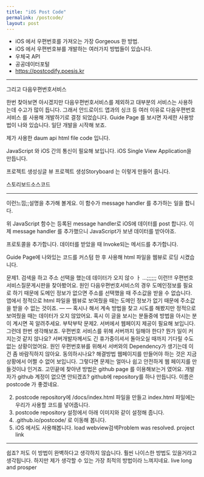 ```yaml
---
title: "iOS Post Code"
permalink: /postcode/
layout: post
---
```


- iOS 에서 우편번호를 가져오는 가장 Gorgeous 한 방법.
- iOS 에서 우편번호뷰를 개발하는 여러가지 방법들이 있습니다.
- 우체국 API
- 공공데이터포털
- https://postcodify.poesis.kr



---

그리고 다음우편번호서비스

한번 찾아보면 아시겠지만 다음우편번호서비스를 제외하고 대부분의 서비스는 사용하는데 수고가 많이 듭니다.
그래서 안드로이드 앱과의 싱크 등 여러 이유로 다음우편번호서비스 를 사용해 개발하기로 결정 되었습니다.
Guide Page 를 보시면 자세한 사용방법이 나와 있습니다.
일단 개발을 시작해 보죠.

제가 사용한 daum api html file code 입니다.




JavaScript 와 iOS 간의 통신이 필요해 보입니다.
iOS Single View Application을 만듭니다.

프로젝트 생성싱글 뷰 프로젝트 생성Storyboard 는 이렇게 만들어 줍니다.

스토리보드소스코드

---

이런느낌;;설명을 추가해 볼게요.
이 함수가 message handler 를 추가하는 일을 합니다.

위 JavaScript 함수는 등록된 message handler로 iOS에 데이터를 post 합니다.
이제 message handler 를 추가했으니 JavaScript가 보낸 데이터를 받아야죠.

프로토콜을 추가합니다.
데이터를 받았을 때 Invoke되는 메서드를 추가합니다.

Guide Page에 나와있는 코드를 커스텀 한 후 사용해 html 파일을 웹뷰로 로딩 시켰습니다.

문제1.
검색을 하고 주소 선택을 했는데 데이터가 오지 않ㅇ ㅏ …;;;;;; 이런!!!
우편번호서비스질문게시판을 찾아봤어요.
원인
다음우편번호서비스의 경우 도메인정보를 필요로 하기 때문에 도메인 정보가 없으면 주소를 선택했을 때 주소값을 받을 수 없습니다. 앱에서 정적으로 html 파일을 웹뷰로 보여줬을 때는 도메인 정보가 없기 때문에 주소값을 받을 수 없는 것이죠.
—
—
혹시나 해서 계속 방법을 찾고 시도를 해봤지만 정적으로 보여줬을 때는 데이터가 오지 않았어요. 혹시 이 글을 보시는 분들중에 방법을 아시는 분이 계시면 꼭 알려주세요. 부탁부탁
문제2.
서버에서 웹페이지 제공이 필요해 보입니다. 그런데 한번 생각해보죠. 우편번호 서비스를 위해 서버까지 일해야 한다? 뭔가 일이 커지는것 같지 않나요?
서버개발자께서도 긴 휴가중이셔서 돌아오실 때까지 기다릴 수도 없는 상황이었어요.
원인
우편번호뷰를 위해서 서버와의 Dependency가 생기는데 이건 좀 바람직하지 않아요. 동의하시나요?
해결방법
웹페이지를 만들어야 하는 것은 지금상황에서 어쩔 수 없어 보입니다. 그렇다면 문제는 얼마나 쉽고 안전하게 웹 페이지를 만들것이냐 인거죠.
고민끝에 찾아낸 방법은 github page 를 이용해보는거 였어요.
개발자가 github 계정이 없으면 안되겠죠?
github에 repository를 하나 만듭니다. 이름은 postcode 가 좋겠네요.

2. postcode repository에
/docs/index.html
파일을 만들고 index.html 파일에는 우리가 사용할 코드를 넣어줍니다.
3. postcode repository 설정에서 아래 이미지와 같이 설정해 줍니다.
4. <username>.github.io/postcode/ 로 이동해 봅니다.
4. iOS 에서도 사용해봅니다.
load webview검색Problem was resolved.
project link


---

쉽죠?
저도 이 방법이 완벽하다고 생각하지 않습니다. 훨씬 나이스한 방법도 있을거라고 생각됩니다. 하지만 제가 생각할 수 있는 가장 최적의 방법이라 느껴지네요.
live long and prosper
